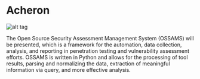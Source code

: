 # Acheron

![alt tag](https://github.com/Acheron-VAF/Acheron/blob/master/gui/public/img/logo.png)


The Open Source Security Assessment Management System (OSSAMS) will be presented, which is a framework for the automation, data collection, analysis, and reporting in penetration testing and vulnerability assessment efforts. OSSAMS is written in Python and allows for the processing of tool results, parsing and normalizing the data, extraction of meaningful information via query, and more effective analysis.
